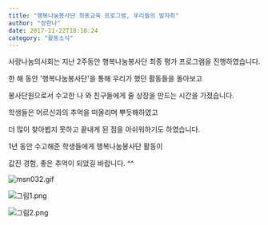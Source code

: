 ```yaml
---
title: "행복나눔봉사단 최종교육 프로그램, 우리들의 발자취"
author: "장한나"
date: 2017-11-22T18:18:24
category: "활동소식"
---
```


사랑나눔의사회는 지난 2주동안 행복나눔봉사단 최종 평가 프로그램을 진행하였습니다.

한 해 동안 '행복나눔봉사단'을 통해 우리가 했던 활동들을 돌아보고

봉사단원으로서 수고한 나 와 친구들에게 줄 상장을 만드는 시간을 가졌습니다.

학생들은 어르신과의 추억을 떠올리며 뿌듯해하였고

더 많이 찾아뵙지 못하고 끝내게 된 점을 아쉬워하기도 하였습니다.

1년 동안 수고해준 학생들에게 행복나눔봉사단 활동이

값진 경험, 좋은 추억이 되었길 바랍니다. ^^

![msn032.gif](/files/attach/emoticon/tpl/images/msn/msn032.gif)

![그림1.png](/files/attach/images/2318/729/033/531e26341b27feee8c5ec5e49c86f1a1.png)

![그림2.png](/files/attach/images/2318/729/033/fea2effda02b42e578fc96df7b19732d.png)
